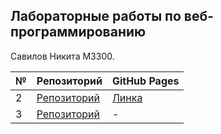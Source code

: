 ## Лабораторные работы по веб-программированию

Савилов Никита М3300.

 № | Репозиторий | GitHub Pages
--- | --- | --- 
2 | [Репозиторий]()|[Линка]()
3 | [Репозиторий]()|-
